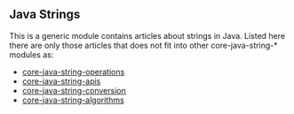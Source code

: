 ## Java Strings

This is a generic module contains articles about strings in Java.
Listed here there are only those articles that does not fit into other core-java-string-* modules as:
- [core-java-string-operations](../core-java-string-operations)
- [core-java-string-apis](../core-java-string-apis)
- [core-java-string-conversion](../core-java-string-conversions)
- [core-java-string-algorithms](../core-java-string-algorithms)
